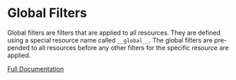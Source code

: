 # Global Filters

Global filters are filters that are applied to all resources. They are defined using a special resource name called
`__global__`. The global filters are pre-pended to all resources before any other filters for the specific resource
are applied.

[Full Documentation](../config-filtering.md#global)